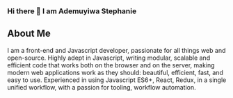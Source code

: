 ### Hi there 👋 I am Ademuyiwa Stephanie

<!--
**aizuanjeme/aizuanjeme** is a ✨ _special_ ✨ repository because its `README.md` (this file) appears on your GitHub profile.

Here are some ideas to get you started:

- 🔭 I’m currently working on ...
- 🌱 I’m currently learning ...
- 👯 I’m looking to collaborate on ...
- 🤔 I’m looking for help with ...
- 💬 Ask me about ...
- 📫 How to reach me: ...
- 😄 Pronouns: ...
- ⚡ Fun fact: ...
-->

## About Me
I am a front-end and Javascript developer, passionate for all things web and open-source. Highly adept in Javascript, writing modular, scalable and efficient code that works both on the browser and on the server, making modern web applications work as they should: beautiful, efficient, fast, and easy to use. Experienced in using Javascript ES6+, React, Redux, in a single unified workflow, with a passion for tooling, workflow automation.

<!-- [<img src='https://cdn.jsdelivr.net/npm/simple-icons@3.0.1/icons/icloud.svg' alt='website' height='40'>](https://stephportfolio.netlify.app/)  [<img src='https://cdn.jsdelivr.net/npm/simple-icons@3.0.1/icons/linkedin.svg' alt='linkedin' height='40'>](https://www.linkedin.com/in/stephanie-ademuyiwa-89686a1b0/)  [<img src='https://cdn.jsdelivr.net/npm/simple-icons@3.0.1/icons/github.svg' alt='github' height='40'>](https://github.com/aizuanjeme)   -->


<!-- [![Top Langs](https://github-readme-stats.vercel.app/api/top-langs/?username=aizuanjeme)](https://github.com/anuraghazra/github-readme-stats)  -->

